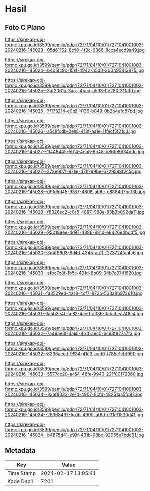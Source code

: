 # Hasil

## Foto C Plano

https://sirekap-obj-formc.kpu.go.id/3599/pemilu/pdpr/72/71/04/10/01/7271041001003-20240216-145023--05d61162-8c90-4f3c-9366-8cca4ecd9a49.jpg

https://sirekap-obj-formc.kpu.go.id/3599/pemilu/pdpr/72/71/04/10/01/7271041001003-20240216-145024--b4d5fc9c-158f-4942-b5d0-300495813875.jpg

https://sirekap-obj-formc.kpu.go.id/3599/pemilu/pdpr/72/71/04/10/01/7271041001003-20240216-145025--3af2061a-3aac-4bad-a593-0e280f311a1d.jpg

https://sirekap-obj-formc.kpu.go.id/3599/pemilu/pdpr/72/71/04/10/01/7271041001003-20240216-145025--7f173214-e9b9-4136-b849-0b2b4efd87bd.jpg

https://sirekap-obj-formc.kpu.go.id/3599/pemilu/pdpr/72/71/04/10/01/7271041001003-20240216-145026--a5c8fcdb-2e88-413f-aa1e-11fecf5f21c3.jpg

https://sirekap-obj-formc.kpu.go.id/3599/pemilu/pdpr/72/71/04/10/01/7271041001003-20240216-145027--1f446445-5014-4ea8-9b48-b86fe8834ddc.jpg

https://sirekap-obj-formc.kpu.go.id/3599/pemilu/pdpr/72/71/04/10/01/7271041001003-20240216-145027--373e607f-976e-47ff-99be-6729598f2c5c.jpg

https://sirekap-obj-formc.kpu.go.id/3599/pemilu/pdpr/72/71/04/10/01/7271041001003-20240216-145028--d9fd5d45-9387-4808-ab6c-c8884d7bcf3b.jpg

https://sirekap-obj-formc.kpu.go.id/3599/pemilu/pdpr/72/71/04/10/01/7271041001003-20240216-145028--f8326ec2-c0a5-4887-988e-83b3b092da11.jpg

https://sirekap-obj-formc.kpu.go.id/3599/pemilu/pdpr/72/71/04/10/01/7271041001003-20240216-145029--95018eee-4d97-4896-931d-e8426e4bddf5.jpg

https://sirekap-obj-formc.kpu.go.id/3599/pemilu/pdpr/72/71/04/10/01/7271041001003-20240216-145030--3a4f86d3-8d4d-4345-aa11-f2737245a4c6.jpg

https://sirekap-obj-formc.kpu.go.id/3599/pemilu/pdpr/72/71/04/10/01/7271041001003-20240216-145030--afbc7c8f-1b5d-491d-8b09-34b7c9741620.jpg

https://sirekap-obj-formc.kpu.go.id/3599/pemilu/pdpr/72/71/04/10/01/7271041001003-20240216-145031--fa3529ed-4aa8-4cf7-872b-533a8b972610.jpg

https://sirekap-obj-formc.kpu.go.id/3599/pemilu/pdpr/72/71/04/10/01/7271041001003-20240216-145031--1a5b3e4f-5e82-4ae0-a336-3abcbea746c4.jpg

https://sirekap-obj-formc.kpu.go.id/3599/pemilu/pdpr/72/71/04/10/01/7271041001003-20240216-145032--7a49ae3f-4ab5-4b1f-aec0-6ce3f827a7f3.jpg

https://sirekap-obj-formc.kpu.go.id/3599/pemilu/pdpr/72/71/04/10/01/7271041001003-20240216-145032--8336accd-9934-41e3-add0-f785e1eb1990.jpg

https://sirekap-obj-formc.kpu.go.id/3599/pemilu/pdpr/72/71/04/10/01/7271041001003-20240216-145033--5577cc20-a454-48fe-9943-221f80172060.jpg

https://sirekap-obj-formc.kpu.go.id/3599/pemilu/pdpr/72/71/04/10/01/7271041001003-20240216-145034--33af8333-2e74-4907-8cfd-48251aa5fd92.jpg

https://sirekap-obj-formc.kpu.go.id/3599/pemilu/pdpr/72/71/04/10/01/7271041001003-20240216-145034--26368497-5adb-4900-af6d-e31e11530d41.jpg

https://sirekap-obj-formc.kpu.go.id/3599/pemilu/pdpr/72/71/04/10/01/7271041001003-20240216-145024--b4875d41-e99f-431b-98bc-92055e7bdd91.jpg


## Metadata

| Key        | Value               |
| ---------- | ------------------- |
| Time Stamp | 2024-02-17 13:05:41 |
| Kode Dapil | 7201                |



